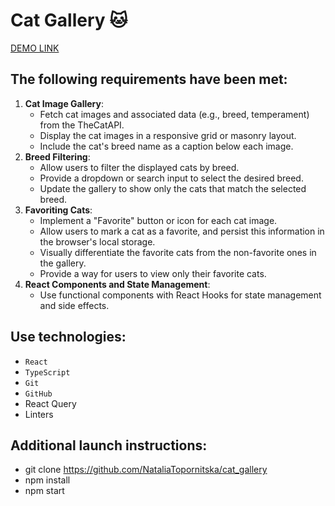 # Cat Gallery  &#128049;

   [DEMO LINK](https://nataliatopornitska.github.io/cat_gallery/)

## The following requirements have been met:

1. **Cat Image Gallery**:
    - Fetch cat images and associated data (e.g., breed, temperament) from the TheCatAPI.
    - Display the cat images in a responsive grid or masonry layout.
    - Include the cat's breed name as a caption below each image.
2. **Breed Filtering**:
    - Allow users to filter the displayed cats by breed.
    - Provide a dropdown or search input to select the desired breed.
    - Update the gallery to show only the cats that match the selected breed.
3. **Favoriting Cats**:
    - Implement a "Favorite" button or icon for each cat image.
    - Allow users to mark a cat as a favorite, and persist this information in the browser's local storage.
    - Visually differentiate the favorite cats from the non-favorite ones in the gallery.
    - Provide a way for users to view only their favorite cats.
4. **React Components and State Management**:
    - Use functional components with React Hooks for state management and side effects.

## Use technologies:

- `React`
- `TypeScript`
- `Git`
- `GitHub`
- React Query
- Linters

## Additional launch instructions:

- git clone https://github.com/NataliaTopornitska/cat_gallery
- npm install
- npm start
